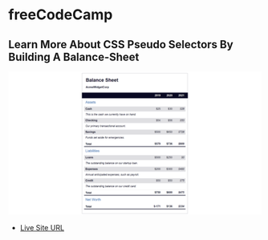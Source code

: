 # freeCodeCamp
## Learn More About CSS Pseudo Selectors By Building A Balance-Sheet
![](ss.png)
* [Live Site URL](https://idrisyigit.github.io/Balance-Sheet/)